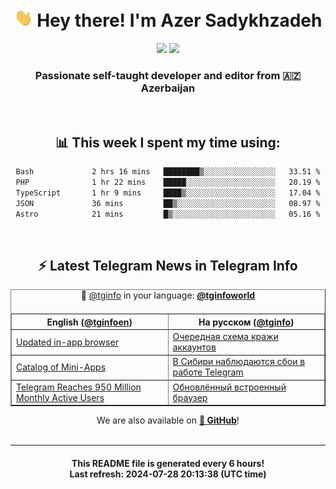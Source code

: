 <div align="center">
	<div>
		<h1>
      <img src="./assets/hi.gif" width="30px"> Hey there! I'm Azer Sadykhzadeh
    </h1>
    <img height="18" src="https://komarev.com/ghpvc/?username=sadykhzadeh&label=Views&color=2081c1&style=flat-square" />
		<a href="https://wakatime.com/Azer"> <img height="18" src="https://wakatime.com/badge/user/f80ae27a-c328-426f-a381-bc84136e2dd6.svg" /> </a>
    <h3>
      Passionate self-taught developer and editor from 🇦🇿 Azerbaijan
    </h3>
  </div>
  <br>

<h2>📊 This week I spent my time using:</h2>

<!--START_SECTION:waka-->

```txt
Bash             2 hrs 16 mins   ████████▒░░░░░░░░░░░░░░░░   33.51 %
PHP              1 hr 22 mins    █████░░░░░░░░░░░░░░░░░░░░   20.19 %
TypeScript       1 hr 9 mins     ████▒░░░░░░░░░░░░░░░░░░░░   17.04 %
JSON             36 mins         ██▒░░░░░░░░░░░░░░░░░░░░░░   08.97 %
Astro            21 mins         █▒░░░░░░░░░░░░░░░░░░░░░░░   05.16 %
```

<!--END_SECTION:waka-->

<br>

<h2>⚡️ Latest Telegram News in Telegram Info</h2>
  <table border>
		<tr>
			<th width="50%">English (<a href="https://t.me/tginfoen">@tginfoen</a>)</th>
			<th>На русском (<a href="https://t.me/tginfo">@tginfo</a>)</th>
		</tr>
		<caption>🚩 <a href="https://t.me/tginfo">@tginfo</a> in your language: <a href="https://t.me/tginfoworld"><b>@tginfoworld</b></a><caption/>
  <tr><td><a href="https://t.me/tginfoen/1946">Updated in-app browser</a></td>
    <td><a href="https://t.me/tginfo/4066">Очередная схема кражи аккаунтов</a></td></tr><tr><td><a href="https://t.me/tginfoen/1945">Catalog of Mini-Apps</a></td>
    <td><a href="https://t.me/tginfo/4065">В Сибири наблюдаются сбои в работе Telegram</a></td></tr><tr><td><a href="https://t.me/tginfoen/1944">Telegram Reaches 950 Million Monthly Active Users</a></td>
    <td><a href="https://t.me/tginfo/4064">Обновлённый встроенный браузер</a></td></tr>
</table>
We are also available on <a href="https://github.com/tginfo"><b>🐙 GitHub</b></a>!
</div>

<br>
<hr>
<h4 align="center">This README file is generated <b>every 6 hours</b>!</br>Last refresh: <b>2024-07-28 20:13:38 (UTC time)</b></h4>
